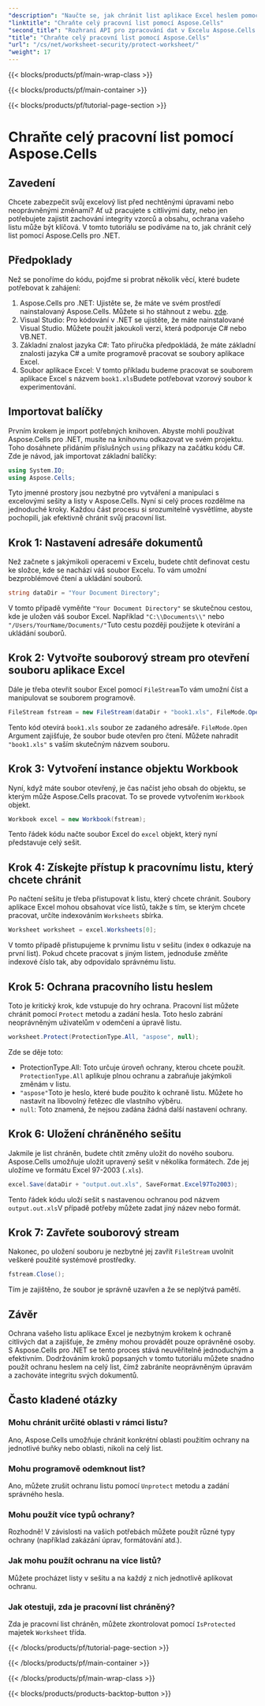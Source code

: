 ```yaml
---
"description": "Naučte se, jak chránit list aplikace Excel heslem pomocí Aspose.Cells pro .NET. Podrobný návod pro snadné zabezpečení vašich dat."
"linktitle": "Chraňte celý pracovní list pomocí Aspose.Cells"
"second_title": "Rozhraní API pro zpracování dat v Excelu Aspose.Cells v .NET"
"title": "Chraňte celý pracovní list pomocí Aspose.Cells"
"url": "/cs/net/worksheet-security/protect-worksheet/"
"weight": 17
---
```


{{< blocks/products/pf/main-wrap-class >}}

{{< blocks/products/pf/main-container >}}

{{< blocks/products/pf/tutorial-page-section >}}

# Chraňte celý pracovní list pomocí Aspose.Cells

## Zavedení
Chcete zabezpečit svůj excelový list před nechtěnými úpravami nebo neoprávněnými změnami? Ať už pracujete s citlivými daty, nebo jen potřebujete zajistit zachování integrity vzorců a obsahu, ochrana vašeho listu může být klíčová. V tomto tutoriálu se podíváme na to, jak chránit celý list pomocí Aspose.Cells pro .NET.
## Předpoklady
Než se ponoříme do kódu, pojďme si probrat několik věcí, které budete potřebovat k zahájení:
1. Aspose.Cells pro .NET: Ujistěte se, že máte ve svém prostředí nainstalovaný Aspose.Cells. Můžete si ho stáhnout z webu. [zde](https://releases.aspose.com/cells/net/).
2. Visual Studio: Pro kódování v .NET se ujistěte, že máte nainstalované Visual Studio. Můžete použít jakoukoli verzi, která podporuje C# nebo VB.NET.
3. Základní znalost jazyka C#: Tato příručka předpokládá, že máte základní znalosti jazyka C# a umíte programově pracovat se soubory aplikace Excel.
4. Soubor aplikace Excel: V tomto příkladu budeme pracovat se souborem aplikace Excel s názvem `book1.xls`Budete potřebovat vzorový soubor k experimentování.
## Importovat balíčky
Prvním krokem je import potřebných knihoven. Abyste mohli používat Aspose.Cells pro .NET, musíte na knihovnu odkazovat ve svém projektu. Toho dosáhnete přidáním příslušných `using` příkazy na začátku kódu C#.
Zde je návod, jak importovat základní balíčky:
```csharp
using System.IO;
using Aspose.Cells;
```
Tyto jmenné prostory jsou nezbytné pro vytváření a manipulaci s excelovými sešity a listy v Aspose.Cells.
Nyní si celý proces rozdělme na jednoduché kroky. Každou část procesu si srozumitelně vysvětlíme, abyste pochopili, jak efektivně chránit svůj pracovní list.
## Krok 1: Nastavení adresáře dokumentů
Než začnete s jakýmikoli operacemi v Excelu, budete chtít definovat cestu ke složce, kde se nachází váš soubor Excelu. To vám umožní bezproblémové čtení a ukládání souborů.
```csharp
string dataDir = "Your Document Directory";
```
V tomto případě vyměňte `"Your Document Directory"` se skutečnou cestou, kde je uložen váš soubor Excel. Například `"C:\\Documents\\"` nebo `"/Users/YourName/Documents/"`Tuto cestu později použijete k otevírání a ukládání souborů.
## Krok 2: Vytvořte souborový stream pro otevření souboru aplikace Excel
Dále je třeba otevřít soubor Excel pomocí `FileStream`To vám umožní číst a manipulovat se souborem programově.
```csharp
FileStream fstream = new FileStream(dataDir + "book1.xls", FileMode.Open);
```
Tento kód otevírá `book1.xls` soubor ze zadaného adresáře. `FileMode.Open` Argument zajišťuje, že soubor bude otevřen pro čtení. Můžete nahradit `"book1.xls"` s vaším skutečným názvem souboru.
## Krok 3: Vytvoření instance objektu Workbook
Nyní, když máte soubor otevřený, je čas načíst jeho obsah do objektu, se kterým může Aspose.Cells pracovat. To se provede vytvořením `Workbook` objekt.
```csharp
Workbook excel = new Workbook(fstream);
```
Tento řádek kódu načte soubor Excel do `excel` objekt, který nyní představuje celý sešit.
## Krok 4: Získejte přístup k pracovnímu listu, který chcete chránit
Po načtení sešitu je třeba přistupovat k listu, který chcete chránit. Soubory aplikace Excel mohou obsahovat více listů, takže s tím, se kterým chcete pracovat, určíte indexováním `Worksheets` sbírka.
```csharp
Worksheet worksheet = excel.Worksheets[0];
```
V tomto případě přistupujeme k prvnímu listu v sešitu (index `0` odkazuje na první list). Pokud chcete pracovat s jiným listem, jednoduše změňte indexové číslo tak, aby odpovídalo správnému listu.
## Krok 5: Ochrana pracovního listu heslem
Toto je kritický krok, kde vstupuje do hry ochrana. Pracovní list můžete chránit pomocí `Protect` metodu a zadání hesla. Toto heslo zabrání neoprávněným uživatelům v odemčení a úpravě listu.
```csharp
worksheet.Protect(ProtectionType.All, "aspose", null);
```
Zde se děje toto:
- ProtectionType.All: Toto určuje úroveň ochrany, kterou chcete použít. `ProtectionType.All` aplikuje plnou ochranu a zabraňuje jakýmkoli změnám v listu.
- `"aspose"`Toto je heslo, které bude použito k ochraně listu. Můžete ho nastavit na libovolný řetězec dle vlastního výběru.
- `null`: Toto znamená, že nejsou zadána žádná další nastavení ochrany.
## Krok 6: Uložení chráněného sešitu
Jakmile je list chráněn, budete chtít změny uložit do nového souboru. Aspose.Cells umožňuje uložit upravený sešit v několika formátech. Zde jej uložíme ve formátu Excel 97-2003 (`.xls`).
```csharp
excel.Save(dataDir + "output.out.xls", SaveFormat.Excel97To2003);
```
Tento řádek kódu uloží sešit s nastavenou ochranou pod názvem `output.out.xls`V případě potřeby můžete zadat jiný název nebo formát.
## Krok 7: Zavřete souborový stream
Nakonec, po uložení souboru je nezbytné jej zavřít `FileStream` uvolnit veškeré použité systémové prostředky.
```csharp
fstream.Close();
```
Tím je zajištěno, že soubor je správně uzavřen a že se neplýtvá pamětí.
## Závěr
Ochrana vašeho listu aplikace Excel je nezbytným krokem k ochraně citlivých dat a zajišťuje, že změny mohou provádět pouze oprávněné osoby. S Aspose.Cells pro .NET se tento proces stává neuvěřitelně jednoduchým a efektivním. Dodržováním kroků popsaných v tomto tutoriálu můžete snadno použít ochranu heslem na celý list, čímž zabráníte neoprávněným úpravám a zachováte integritu svých dokumentů.
## Často kladené otázky
### Mohu chránit určité oblasti v rámci listu?  
Ano, Aspose.Cells umožňuje chránit konkrétní oblasti použitím ochrany na jednotlivé buňky nebo oblasti, nikoli na celý list.
### Mohu programově odemknout list?  
Ano, můžete zrušit ochranu listu pomocí `Unprotect` metodu a zadání správného hesla.
### Mohu použít více typů ochrany?  
Rozhodně! V závislosti na vašich potřebách můžete použít různé typy ochrany (například zakázání úprav, formátování atd.).
### Jak mohu použít ochranu na více listů?  
Můžete procházet listy v sešitu a na každý z nich jednotlivě aplikovat ochranu.
### Jak otestuji, zda je pracovní list chráněný?  
Zda je pracovní list chráněn, můžete zkontrolovat pomocí `IsProtected` majetek `Worksheet` třída.

{{< /blocks/products/pf/tutorial-page-section >}}

{{< /blocks/products/pf/main-container >}}

{{< /blocks/products/pf/main-wrap-class >}}

{{< blocks/products/products-backtop-button >}}